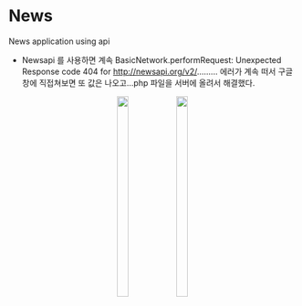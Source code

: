 # News
News application using api
* Newsapi 를 사용하면 계속 BasicNetwork.performRequest: Unexpected Response code 404 for http://newsapi.org/v2/......... 
에러가 계속 떠서 구글창에 직접쳐보면 또 값은 나오고...php 파일을 서버에 올려서 해결했다.


<p align="center">
<img src="https://user-images.githubusercontent.com/73155839/109002570-be792500-76e9-11eb-85a1-63f647a9c42e.png" width="20%" height="30%">
<img src="https://user-images.githubusercontent.com/73155839/109002587-c2a54280-76e9-11eb-9231-fc857de38212.png" width="20%" height="30%">
</p>
